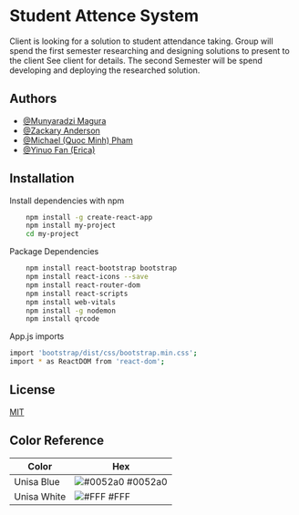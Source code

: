 # Student Attence System

Client is looking for a solution to student attendance taking.
Group will spend the first semester researching and designing
solutions to present to the client See client for details.
The second Semester will be spend developing and deploying
the researched solution.

## Authors

- [@Munyaradzi Magura](https://github.com/MunyaradziMagura/)
- [@Zackary Anderson](https://github.com/zackary-anderson)
- [@Michael (Quoc Minh) Pham](https://github.com/michaelpham12)
- [@Yinuo Fan (Erica)](https://github.com/Yinuo0909)

## Installation

Install dependencies with npm

```bash
    npm install -g create-react-app
    npm install my-project
    cd my-project
```

Package Dependencies

```bash
    npm install react-bootstrap bootstrap
    npm install react-icons --save
    npm install react-router-dom
    npm install react-scripts
    npm install web-vitals
    npm install -g nodemon
    npm install qrcode
```

App.js imports

```bash
import 'bootstrap/dist/css/bootstrap.min.css';
import * as ReactDOM from 'react-dom';

```

## License

[MIT](https://choosealicense.com/licenses/mit/)

## Color Reference

| Color       | Hex                                                              |
| ----------- | ---------------------------------------------------------------- |
| Unisa Blue  | ![#0052a0](https://via.placeholder.com/10/0052a0?text=+) #0052a0 |
| Unisa White | ![#FFF](https://via.placeholder.com/10/FFF?text=+) #FFF          |
